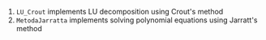 1. `LU_Crout` implements LU decomposition using Crout's method
2. `MetodaJarratta` implements solving polynomial equations using Jarratt's method
